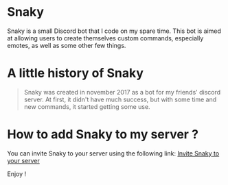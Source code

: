 # Snaky

Snaky is a small Discord bot that I code on my spare time.
This bot is aimed at allowing users to create themselves custom commands, especially emotes, as well as some other few things.

# A little history of Snaky

> Snaky was created in november 2017 as a bot for my friends' discord server.
At first, it didn't have much success, but with some time and new commands, it started getting some use.

# How to add Snaky to my server ?

You can invite Snaky to your server using the following link: 
[Invite Snaky to your server](https://discordapp.com/oauth2/authorize?client_id=455371839519064072&scope=bot)

Enjoy !
